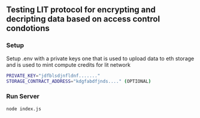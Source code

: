 ## Testing LIT protocol for encrypting and decripting data based on access control condotions

### Setup
Setup .env with a private keys one that is used to upload data to eth storage and is used to mint compute credits for lit network
```bash
PRIVATE_KEY="jdfblsdjnfldnf......."
STORAGE_CONTRACT_ADDRESS="kdgfabdfjnds...." (OPTIONAL)
```

### Run Server

```bash
node index.js
```